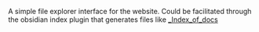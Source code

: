 A simple file explorer interface for the website. Could be facilitated through the obsidian index plugin that generates files like [\_Index\_of\_docs](../../docs/_Index_of_docs.md)